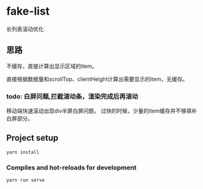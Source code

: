 # fake-list

长列表滚动优化


## 思路

不缓存，直接计算出显示区域的item。

直接根据数据量和scrollTop、clientHeight计算出需要显示的item，无缓存。

### todo: 白屏问题,拦截滚动条，渲染完成后再滚动

移动端快速滚动出现div半屏白屏问题。
过快的时候，少量的item缓存并不够填补白屏部分。

## Project setup
```
yarn install
```

### Compiles and hot-reloads for development
```
yarn run serve
```
